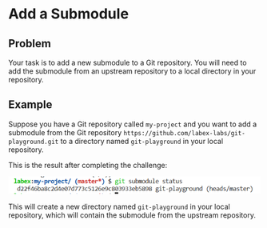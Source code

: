 # Add a Submodule

## Problem

Your task is to add a new submodule to a Git repository. You will need to add the submodule from an upstream repository to a local directory in your repository.  

## Example

Suppose you have a Git repository called `my-project` and you want to add a submodule from the Git repository `https://github.com/labex-labs/git-playground.git` to a directory named `git-playground` in your local repository. 

This is the result after completing the challenge:

![an_example_reulet](assets/challenge-add-submodule-step1-1.png)

This will create a new directory named `git-playground` in your local repository, which will contain the submodule from the upstream repository.
